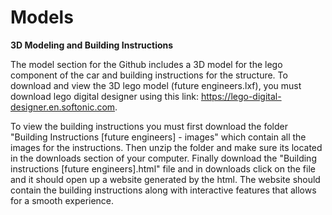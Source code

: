 Models
====

**3D Modeling and Building Instructions**

The model section for the Github includes a 3D model for the lego component of the car and building instructions for the structure. To download and view the 3D lego model (future engineers.lxf), you must download lego digital designer using this link: https://lego-digital-designer.en.softonic.com. 

To view the building instructions you must first download the folder "Building Instructions [future engineers] - images" which contain all the images for the instructions. Then unzip the folder and make sure its located in the downloads section of your computer. Finally download the "Building instructions [future engineers].html" file and in downloads click on the file and it should open up a website generated by the html. The website should contain the building instructions along with interactive features that allows for a smooth experience. 
